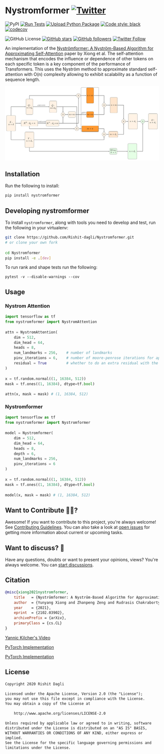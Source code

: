 # Nystromformer [![Twitter](https://img.shields.io/twitter/url?style=social&url=https%3A%2F%2Fgithub.com%2FRishit-dagli%2FNystromformer)](https://twitter.com/intent/tweet?text=Wow:&url=https%3A%2F%2Fgithub.com%2FRishit-dagli%2FNystromformer)

![PyPI](https://img.shields.io/pypi/v/Nystromformer)
[![Run Tests](https://github.com/Rishit-dagli/Nystromformer/actions/workflows/tests.yml/badge.svg)](https://github.com/Rishit-dagli/Nystromformer/actions/workflows/tests.yml)
[![Upload Python Package](https://github.com/Rishit-dagli/Nystromformer/actions/workflows/python-publish.yml/badge.svg)](https://github.com/Rishit-dagli/Nystromformer/actions/workflows/python-publish.yml)
[![Code style: black](https://img.shields.io/badge/code%20style-black-000000.svg)](https://github.com/psf/black)
[![codecov](https://codecov.io/gh/Rishit-dagli/Nystromformer/branch/main/graph/badge.svg?token=CTXN1T8P2Q)](https://codecov.io/gh/Rishit-dagli/Nystromformer)


![GitHub License](https://img.shields.io/github/license/Rishit-dagli/Nystromformer)
[![GitHub stars](https://img.shields.io/github/stars/Rishit-dagli/Nystromformer?style=social)](https://github.com/Rishit-dagli/Nystromformer/stargazers)
[![GitHub followers](https://img.shields.io/github/followers/Rishit-dagli?label=Follow&style=social)](https://github.com/Rishit-dagli)
[![Twitter Follow](https://img.shields.io/twitter/follow/rishit_dagli?style=social)](https://twitter.com/intent/follow?screen_name=rishit_dagli)

An implementation of the [Nyströmformer: A Nyström-Based Algorithm for Approximating Self-Attention](https://arxiv.org/abs/2102.03902) paper by Xiong et al. The self-attention mechanism that encodes the influence or dependence of other tokens on each specific token is a key component of the performance of Transformers. This uses the Nyström method to approximate standard self-attention with O(n) complexity allowing to exhibit scalability as a function of sequence length.

![](media/nystromformer.png)

## Installation

Run the following to install:

```sh
pip install nystromformer
```

## Developing nystromformer

To install `nystromformer`, along with tools you need to develop and test, run the following in your virtualenv:

```sh
git clone https://github.com/Rishit-dagli/Nystromformer.git
# or clone your own fork

cd Nystromformer
pip install -e .[dev]
```

To run rank and shape tests run the following:

```
pytest -v --disable-warnings --cov
```

## Usage

### Nystrom Attention

```py
import tensorflow as tf
from nystromformer import NystromAttention

attn = NystromAttention(
    dim = 512,
    dim_head = 64,
    heads = 8,
    num_landmarks = 256,    # number of landmarks
    pinv_iterations = 6,    # number of moore-penrose iterations for approximating pinverse. 6 was recommended by the paper
    residual = True         # whether to do an extra residual with the value or not. supposedly faster convergence if turned on
)

x = tf.random.normal((1, 16384, 512))
mask = tf.ones((1, 16384), dtype=tf.bool)

attn(x, mask = mask) # (1, 16384, 512)
```

### Nystromformer

```py
import tensorflow as tf
from nystromformer import Nystromformer

model = Nystromformer(
    dim = 512,
    dim_head = 64,
    heads = 8,
    depth = 6,
    num_landmarks = 256,
    pinv_iterations = 6
)

x = tf.random.normal((1, 16384, 512))
mask = tf.ones((1, 16384), dtype=tf.bool)

model(x, mask = mask) # (1, 16384, 512)
```

## Want to Contribute 🙋‍♂️?

Awesome! If you want to contribute to this project, you're always welcome! See [Contributing Guidelines](CONTRIBUTING.md). You can also take a look at [open issues](https://github.com/Rishit-dagli/Nystromformer/issues) for getting more information about current or upcoming tasks.

## Want to discuss? 💬

Have any questions, doubts or want to present your opinions, views? You're always welcome. You can [start discussions](https://github.com/Rishit-dagli/Nystromformer/discussions).

## Citation

```bibtex
@misc{xiong2021nystromformer,
    title   = {Nyströmformer: A Nyström-Based Algorithm for Approximating Self-Attention},
    author  = {Yunyang Xiong and Zhanpeng Zeng and Rudrasis Chakraborty and Mingxing Tan and Glenn Fung and Yin Li and Vikas Singh},
    year    = {2021},
    eprint  = {2102.03902},
    archivePrefix = {arXiv},
    primaryClass = {cs.CL}
}
```

[Yannic Kilcher's Video](https://www.youtube.com/watch?v=m-zrcmRd7E4)

[PyTorch Implementation](https://github.com/mlpen/Nystromformer)

[PyTorch Implementation](https://github.com/lucidrains/nystrom-attention)

## License

```
Copyright 2020 Rishit Dagli

Licensed under the Apache License, Version 2.0 (the "License");
you may not use this file except in compliance with the License.
You may obtain a copy of the License at

    http://www.apache.org/licenses/LICENSE-2.0

Unless required by applicable law or agreed to in writing, software
distributed under the License is distributed on an "AS IS" BASIS,
WITHOUT WARRANTIES OR CONDITIONS OF ANY KIND, either express or implied.
See the License for the specific language governing permissions and
limitations under the License.
```
